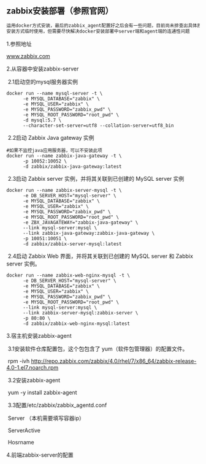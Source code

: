 ## zabbix安装部署（参照官网）

```sh
运用docker方式安装，最后的zabbix_agent配置好之后会有一些问题，目前尚未排查出具体原因，如果有需要可以按照二进制
安装方式临时使用，但需要尽快解决docker安装部署中server端和agent端的连通性问题
```

1.参照地址

www.zabbix.com

2.从容器中安装zabbix-server

​	2.1启动空的mysql服务器实例

```shell
docker run --name mysql-server -t \
      -e MYSQL_DATABASE="zabbix" \
      -e MYSQL_USER="zabbix" \
      -e MYSQL_PASSWORD="zabbix_pwd" \
      -e MYSQL_ROOT_PASSWORD="root_pwd" \
      -d mysql:5.7 \
      --character-set-server=utf8 --collation-server=utf8_bin
```

​	2.2启动 Zabbix Java gateway 实例

```shell
#如果不监控java应用服务器，可以不安装此项
docker run --name zabbix-java-gateway -t \
      -p 10052:10052 \
      -d zabbix/zabbix-java-gateway:latest
```

​	2.3启动 Zabbix server 实例，并将其关联到已创建的 MySQL server 实例

```
docker run --name zabbix-server-mysql -t \
      -e DB_SERVER_HOST="mysql-server" \
      -e MYSQL_DATABASE="zabbix" \
      -e MYSQL_USER="zabbix" \
      -e MYSQL_PASSWORD="zabbix_pwd" \
      -e MYSQL_ROOT_PASSWORD="root_pwd" \
      -e ZBX_JAVAGATEWAY="zabbix-java-gateway" \
      --link mysql-server:mysql \
      --link zabbix-java-gateway:zabbix-java-gateway \
      -p 10051:10051 \
      -d zabbix/zabbix-server-mysql:latest
```

​	2.4启动 Zabbix Web 界面，并将其关联到已创建的 MySQL server 和 Zabbix server 实例。

```
docker run --name zabbix-web-nginx-mysql -t \
      -e DB_SERVER_HOST="mysql-server" \
      -e MYSQL_DATABASE="zabbix" \
      -e MYSQL_USER="zabbix" \
      -e MYSQL_PASSWORD="zabbix_pwd" \
      -e MYSQL_ROOT_PASSWORD="root_pwd" \
      --link mysql-server:mysql \
      --link zabbix-server-mysql:zabbix-server \
      -p 80:80 \
      -d zabbix/zabbix-web-nginx-mysql:latest
```

3.宿主机安装zabbix-agent

​	3.1安装软件仓库配置包，这个包包含了 yum（软件包管理器）的配置文件。

​	rpm -ivh http://repo.zabbix.com/zabbix/4.0/rhel/7/x86_64/zabbix-release-4.0-1.el7.noarch.rpm

​	3.2安装zabbix-agent

​	yum  -y  install zabbix-agent

​	3.3配置/etc/zabbix/zabbix_agentd.conf

​	Server         （本机需要填写容器ip）

​	ServerActive

​    Hosrname

4.前端zabbix-server的配置